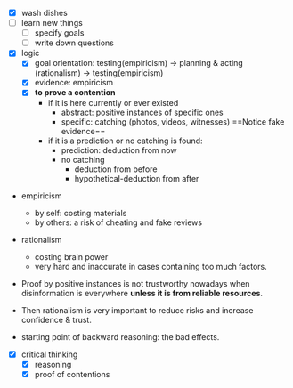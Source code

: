 - [x] wash dishes
- [ ] learn new things
	- [ ] specify goals
	- [ ] write down questions
- [x] logic
	- [x] goal orientation: testing(empiricism) -> planning & acting (rationalism) -> testing(empiricism)
	- [x] evidence: empiricism
	- [x] **to prove a contention**
		- if it is here currently or ever existed
			- abstract: positive instances of specific ones
			- specific: catching (photos, videos, witnesses) ==Notice fake evidence==
		- if it is a prediction or no catching is found: 
			- prediction: deduction from now
			- no catching
				- deduction from before
				- hypothetical-deduction from after
				 
		

- empiricism
	- by self: costing materials
	- by others: a risk of cheating and fake reviews  
- rationalism
	- costing brain power
	- very hard and inaccurate in cases containing too much factors.

- Proof by positive instances is not trustworthy nowadays when disinformation is everywhere **unless it is from reliable resources**.
- Then rationalism is very important to reduce risks and increase confidence & trust.

- starting point of backward reasoning: the bad effects. 
- [x] critical thinking
	- [x] reasoning
	- [x] proof of contentions
<!--stackedit_data:
eyJoaXN0b3J5IjpbMTQ3MDc3NTQwMF19
-->
